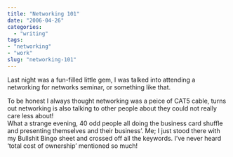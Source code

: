 ```yaml
---
title: "Networking 101"
date: "2006-04-26"
categories: 
  - "writing"
tags:
- "networking"
- "work"
slug: "networking-101"
---
```


Last night was a fun-filled little gem, I was talked into attending a networking for networks seminar, or something like that.
  
To be honest I always thought networking was a peice of CAT5 cable, turns out networking is also talking to other people about they could not really care less about!  
What a strange evening, 40 odd people all doing the business card shuffle and presenting themselves and their business’. Me; I just stood there with my Bullshit Bingo sheet and crossed off all the keywords. I’ve never heard ‘total cost of ownership’ mentioned so much!

